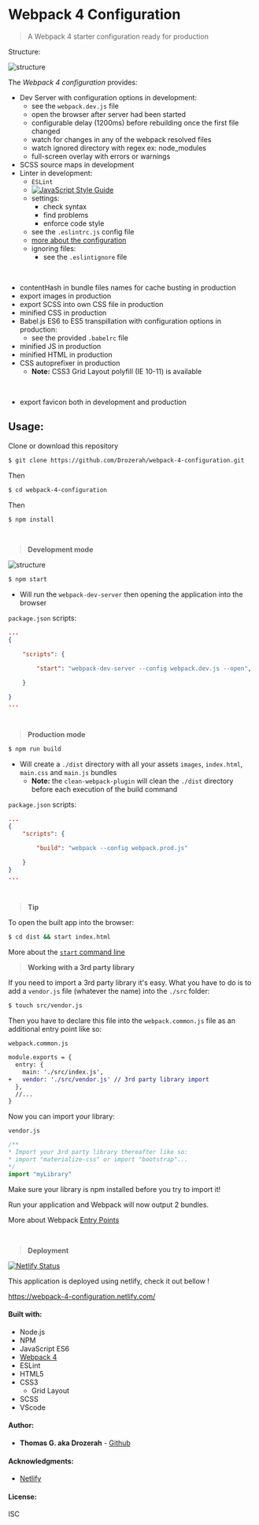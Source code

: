 # Webpack 4 Configuration

> A Webpack 4 starter configuration ready for production

Structure:

![structure](https://raw.githubusercontent.com/Drozerah/MyGitHubStorage/master/img/webpack-4-configuration/tree-structure-2.png)

The _Webpack 4 configuration_ provides:

- Dev Server with configuration options in development:
    - see the `webpack.dev.js` file
    - open the browser after server had been started
    - configurable delay (1200ms) before rebuilding once the first file changed
    - watch for changes in any of the webpack resolved files
    - watch ignored directory with regex ex: node_modules
    - full-screen overlay with errors or warnings
- SCSS source maps in development
- Linter in development:
    - `ESLint`
    - [![JavaScript Style Guide](https://img.shields.io/badge/code_style-standard-brightgreen.svg)](https://standardjs.com)
    - settings:
        - check syntax
        - find problems
        - enforce code style
    - see the `.eslintrc.js` config file
    - [more about the configuration](https://github.com/Drozerah/ESLint-Standard-in-Webpack-4)
    - ignoring files:
        - see the `.eslintignore` file

<br>

- contentHash in bundle files names for cache busting in production
- export images in production
- export SCSS into own CSS file in production
- minified CSS in production
- Babel.js ES6 to ES5 transpillation with configuration options in production:
    - see the provided `.babelrc` file
- minified JS in production
- minified HTML in production
- CSS autoprefixer in production
    - __Note:__ CSS3 Grid Layout polyfill (IE 10-11) is available

<br>

- export favicon both in development and production
## Usage:

Clone or download this repository
````bash
$ git clone https://github.com/Drozerah/webpack-4-configuration.git
````
Then
````bash
$ cd webpack-4-configuration
````
Then
````bash
$ npm install
````
<br>

> __Development mode__

![structure](https://raw.githubusercontent.com/Drozerah/MyGitHubStorage/master/img/webpack-4-configuration/app.png)

````bash
$ npm start
````
- Will run the `webpack-dev-server` then opening the application into the browser

`package.json` scripts:
````json
...
{

    "scripts": {

        "start": "webpack-dev-server --config webpack.dev.js --open",

    }

}
...
````
<br>

> __Production mode__

````bash
$ npm run build
````
- Will create a `./dist` directory with all your assets `images`, `index.html`, `main.css` and `main.js` bundles
    - __Note:__ the `clean-webpack-plugin` will clean the `./dist` directory before each execution of the build command

`package.json` scripts:
````json
...
{
    "scripts": {

        "build": "webpack --config webpack.prod.js"

    }
}
...
````
<br>

> __Tip__

To open the built app into the browser:

````bash
$ cd dist && start index.html
````
More about the [`start` command line](https://dwheeler.com/essays/open-files-urls.html)

> __Working with a 3rd party library__

If you need to import a 3rd party library it's easy. What you have to do is to add a `vendor.js` file (whatever the name) into the `./src` folder:

````bash
$ touch src/vendor.js
````

Then you have to declare this file into the `webpack.common.js` file as an additional entry point like so:

`webpack.common.js`
````diff
module.exports = {
  entry: {
    main: './src/index.js',
+   vendor: './src/vendor.js' // 3rd party library import
  },
  //...
}
````
Now you can import your library:

`vendor.js`
````javascript
/**
* Import your 3rd party library thereafter like so:
* import "materialize-css" or import "bootstrap"...
*/
import "myLibrary"
````
Make sure your library is npm installed before you try to import it!

Run your application and Webpack will now output 2 bundles.

More about Webpack [Entry Points](https://webpack.js.org/concepts/entry-points/)

<br>

> __Deployment__ 

[![Netlify Status](https://api.netlify.com/api/v1/badges/519f2b8c-31ff-44bc-8efe-deb72ca61e48/deploy-status)](https://app.netlify.com/sites/webpack-4-configuration/deploys)

This application is deployed using netlify, check it out bellow !

https://webpack-4-configuration.netlify.com/

#### Built with:

- Node.js
- NPM
- JavaScript ES6
- [Webpack 4](https://webpack.js.org/)
- ESLint
- HTML5
- CSS3
    - Grid Layout
- SCSS
- VScode

#### Author:

* **Thomas G. aka Drozerah** - [Github](https://github.com/Drozerah)

#### Acknowledgments:

- [Netlify](https://app.netlify.com)

#### License:

ISC





